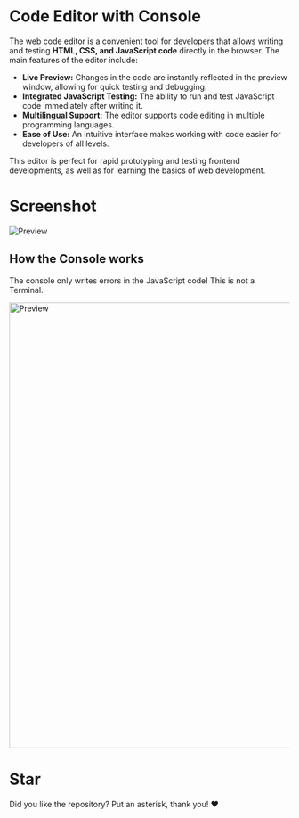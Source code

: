 # Code Editor with Console
The web code editor is a convenient tool for developers that allows writing and testing **HTML, CSS, and JavaScript code** directly in the browser. The main features of the editor include:

- **Live Preview:** Changes in the code are instantly reflected in the preview window, allowing for quick testing and debugging.
- **Integrated JavaScript Testing:** The ability to run and test JavaScript code immediately after writing it.
- **Multilingual Support:** The editor supports code editing in multiple programming languages.
- **Ease of Use:** An intuitive interface makes working with code easier for developers of all levels.

This editor is perfect for rapid prototyping and testing frontend developments, as well as for learning the basics of web development.

# Screenshot

<img src="https://cdn.glitch.global/a2b50095-8314-4c25-87ec-f329e288b61f/6.jpg?v=1718633325525" alt="Preview" width="auto" height="auto">

## How the Console works
The console only writes errors in the JavaScript code! This is not a Terminal.

<img src="https://cdn.glitch.global/a2b50095-8314-4c25-87ec-f329e288b61f/7.jpg?v=1718633393292" alt="Preview" width="800" height="auto">

# Star
Did you like the repository? Put an asterisk, thank you! ❤️

